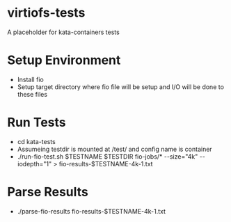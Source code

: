 # virtiofs-tests
A placeholder for kata-containers tests

# Setup Environment
- Install fio
- Setup target directory where fio file will be setup and I/O will be done
  to these files

# Run Tests
- cd kata-tests
- Assumeing testdir is mounted at /test/ and config name is container 
- ./run-fio-test.sh $TESTNAME $TESTDIR fio-jobs/* --size="4k" --iodepth="1" > fio-results-$TESTNAME-4k-1.txt

# Parse Results
- ./parse-fio-results fio-results-$TESTNAME-4k-1.txt
